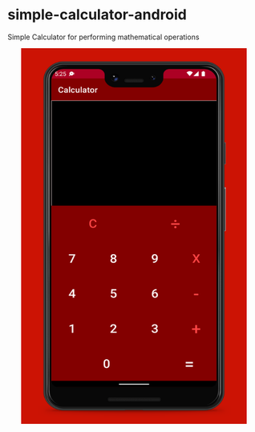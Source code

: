 # simple-calculator-android
Simple Calculator for performing mathematical operations

<p align="center">
    <img src="screenshot/app_screenshot.jpg" width="450" height="750" />
</p>